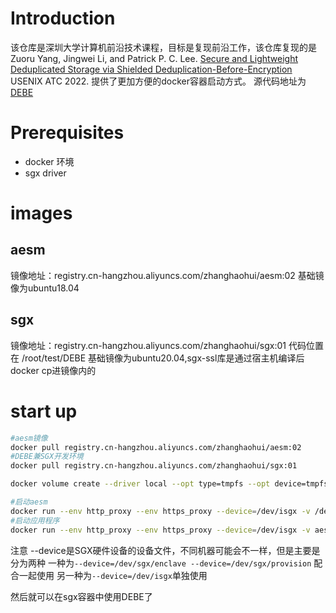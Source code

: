 # Introduction

该仓库是深圳大学计算机前沿技术课程，目标是复现前沿工作，该仓库复现的是
Zuoru Yang, Jingwei Li, and Patrick P. C. Lee. [Secure and Lightweight Deduplicated Storage via Shielded Deduplication-Before-Encryption](http://www.cse.cuhk.edu.hk/~pclee/www/pubs/atc22.pdf) USENIX ATC 2022. 提供了更加方便的docker容器启动方式。
源代码地址为[DEBE](https://github.com/yzr95924/DEBE)
# Prerequisites

- docker 环境
- sgx driver
# images
## aesm
镜像地址：registry.cn-hangzhou.aliyuncs.com/zhanghaohui/aesm:02
基础镜像为ubuntu18.04
## sgx
镜像地址：registry.cn-hangzhou.aliyuncs.com/zhanghaohui/sgx:01
代码位置在 /root/test/DEBE
基础镜像为ubuntu20.04,sgx-ssl库是通过宿主机编译后docker cp进镜像内的
# start up
```bash
#aesm镜像
docker pull registry.cn-hangzhou.aliyuncs.com/zhanghaohui/aesm:02
#DEBE兼SGX开发环境
docker pull registry.cn-hangzhou.aliyuncs.com/zhanghaohui/sgx:01

docker volume create --driver local --opt type=tmpfs --opt device=tmpfs --opt o=rw aesmd-socket

#启动aesm
docker run --env http_proxy --env https_proxy --device=/dev/isgx -v /dev/log:/dev/log -v aesmd-socket:/var/run/aesmd -it registry.cn-hangzhou.aliyuncs.com/zhanghaohui/aesm:02
#启动应用程序
docker run --env http_proxy --env https_proxy --device=/dev/isgx -v aesmd-socket:/var/run/aesmd  -it registry.cn-hangzhou.aliyuncs.com/zhanghaohui/sgx:01
```
注意 --device是SGX硬件设备的设备文件，不同机器可能会不一样，但是主要是分为两种
一种为`--device=/dev/sgx/enclave --device=/dev/sgx/provision` 配合一起使用
另一种为`--device=/dev/isgx`单独使用

然后就可以在sgx容器中使用DEBE了
